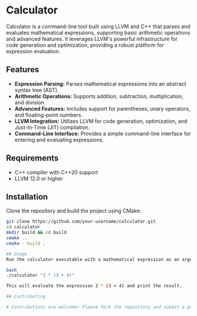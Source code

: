 # Calculator

Calculator is a command-line tool built using LLVM and C++ that parses and evaluates mathematical expressions, supporting basic arithmetic operations and advanced features. It leverages LLVM's powerful infrastructure for code generation and optimization, providing a robust platform for expression evaluation.

## Features

- **Expression Parsing:** Parses mathematical expressions into an abstract syntax tree (AST).
- **Arithmetic Operations:** Supports addition, subtraction, multiplication, and division.
- **Advanced Features:** Includes support for parentheses, unary operators, and floating-point numbers.
- **LLVM Integration:** Utilizes LLVM for code generation, optimization, and Just-In-Time (JIT) compilation.
- **Command-Line Interface:** Provides a simple command-line interface for entering and evaluating expressions.

## Requirements

- C++ compiler with C++20 support
- LLVM 12.0 or higher

## Installation

Clone the repository and build the project using CMake:
```bash
git clone https://github.com/your-username/calculator.git
cd calculator
mkdir build && cd build
cmake ..
cmake --build .

## Usage
Run the calculator executable with a mathematical expression as an argument:

bash
./calculator "2 * (3 + 4)"

This will evaluate the expression 2 * (3 + 4) and print the result.

## Contributing

# Contributions are welcome! Please fork the repository and submit a pull request for any enhancements, bug fixes, or new features.
